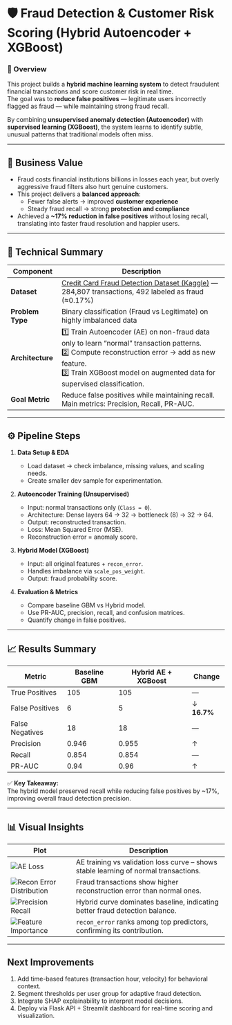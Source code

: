 # 🛡️ Fraud Detection & Customer Risk Scoring (Hybrid Autoencoder + XGBoost)

### 📍 Overview  
This project builds a **hybrid machine learning system** to detect fraudulent financial transactions and score customer risk in real time.  
The goal was to **reduce false positives** — legitimate users incorrectly flagged as fraud — while maintaining strong fraud recall.  

By combining **unsupervised anomaly detection (Autoencoder)** with **supervised learning (XGBoost)**, the system learns to identify subtle, unusual patterns that traditional models often miss.

---

## 💼 Business Value

- Fraud costs financial institutions billions in losses each year, but overly aggressive fraud filters also hurt genuine customers.  
- This project delivers a **balanced approach**:
  - Fewer false alerts → improved **customer experience**  
  - Steady fraud recall → strong **protection and compliance**  
- Achieved a **~17% reduction in false positives** without losing recall, translating into faster fraud resolution and happier users.

---

## 🧠 Technical Summary

| Component | Description |
|------------|-------------|
| **Dataset** | [Credit Card Fraud Detection Dataset (Kaggle)](https://www.kaggle.com/mlg-ulb/creditcardfraud) — 284,807 transactions, 492 labeled as fraud (≈0.17%) |
| **Problem Type** | Binary classification (Fraud vs Legitimate) on highly imbalanced data |
| **Architecture** | 1️⃣ Train Autoencoder (AE) on non-fraud data only to learn “normal” transaction patterns.<br>2️⃣ Compute reconstruction error → add as new feature.<br>3️⃣ Train XGBoost model on augmented data for supervised classification. |
| **Goal Metric** | Reduce false positives while maintaining recall. Main metrics: Precision, Recall, PR-AUC. |

---

## ⚙️ Pipeline Steps

1. **Data Setup & EDA**  
   - Load dataset → check imbalance, missing values, and scaling needs.  
   - Create smaller dev sample for experimentation.

2. **Autoencoder Training (Unsupervised)**  
   - Input: normal transactions only (`Class = 0`).  
   - Architecture: Dense layers 64 → 32 → bottleneck (8) → 32 → 64.  
   - Output: reconstructed transaction.  
   - Loss: Mean Squared Error (MSE).  
   - Reconstruction error = anomaly score.

3. **Hybrid Model (XGBoost)**  
   - Input: all original features + `recon_error`.  
   - Handles imbalance via `scale_pos_weight`.  
   - Output: fraud probability score.  

4. **Evaluation & Metrics**  
   - Compare baseline GBM vs Hybrid model.  
   - Use PR-AUC, precision, recall, and confusion matrices.  
   - Quantify change in false positives.

---

## 📈 Results Summary

| Metric | Baseline GBM | Hybrid AE + XGBoost | Change |
|---------|---------------|----------------------|--------|
| True Positives | 105 | 105 | — |
| False Positives | 6 | 5 | ↓ **16.7%** |
| False Negatives | 18 | 18 | — |
| Precision | 0.946 | 0.955 | ↑ |
| Recall | 0.854 | 0.854 | — |
| PR-AUC | 0.94 | 0.96 | ↑ |

✅ **Key Takeaway:**  
The hybrid model preserved recall while reducing false positives by ~17%, improving overall fraud detection precision.

---

## 📊 Visual Insights

| Plot | Description |
|------|--------------|
| ![AE Loss](reports/ae_loss.png) | AE training vs validation loss curve – shows stable learning of normal transactions. |
| ![Recon Error Distribution](reports/recon_error_dist.png) | Fraud transactions show higher reconstruction error than normal ones. |
| ![Precision Recall](reports/pr_curve.png) | Hybrid curve dominates baseline, indicating better fraud detection balance. |
| ![Feature Importance](reports/feature_importance.png) | `recon_error` ranks among top predictors, confirming its contribution. |

---

## Next Improvements

1. Add time-based features (transaction hour, velocity) for behavioral context.
2. Segment thresholds per user group for adaptive fraud detection.
3. Integrate SHAP explainability to interpret model decisions.
4. Deploy via Flask API + Streamlit dashboard for real-time scoring and visualization.


